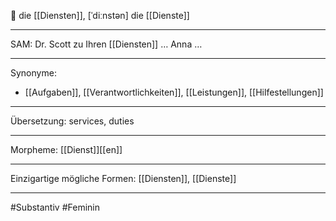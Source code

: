 🔴 die [[Diensten]], [ˈdiːnstən]
die [[Dienste]]


---
SAM: Dr. Scott zu Ihren [[Diensten]] … Anna …  


---
Synonyme:
- [[Aufgaben]], [[Verantwortlichkeiten]], [[Leistungen]], [[Hilfestellungen]]

---
Übersetzung: services, duties

---
Morpheme:
[[Dienst]][[en]]

---
Einzigartige mögliche Formen: [[Diensten]], [[Dienste]]

---
#Substantiv #Feminin
 